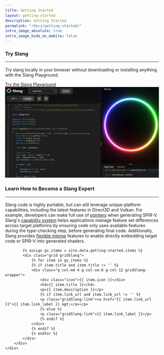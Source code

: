 ```yaml
---
title: Getting Started
layout: getting-started
description: Getting Started
permalink: "/docs/getting-started/"
intro_image_absolute: true
intro_image_hide_on_mobile: false
---
```


<div class="container getting-started">
    <div class="section">
        <div class="row">
            <div class="col-6">
                <h3>Try Slang
                    <hr>
                </h3>
                <p>Try slang locally in your browser without downloading or installing anything with the Slang
                    Playground.</p>
                <a class="btn btn-primary " href="https://try.shader-slang.org/">Try the Slang Playground</a>
            </div>
            <div class="col-6">
                <img class="img-fluid" src="/images/getting-started/slang-demo.png" alt="">
            </div>
        </div>
    </div>
</div>
<div class="container">
<div class="section">
    <div class="row">
        <div class="col-12">
            <h3>Learn How to Become a Slang Expert
                <hr>
            </h3>
            <p>Slang code is highly portable, but can still leverage unique platform capabilities, including the latest
                features in
                Direct3D and Vulkan. For example, developers can make full use of <a
                    href="https://shader-slang.com/slang/user-guide/convenience-features.html#pointers-limited">pointers</a> when generating
                SPIR-V. Slang's <a href="/slang/user-guide/capabilities.html">capability
                    system</a> helps applications manage feature set differences across target platforms by ensuring
                code only uses available
                features during the type-checking step, before generating final code. Additionally, Slang provides <a
                    href="https://shader-slang.com/slang/user-guide/a1-04-interop.html">flexible
                    interop</a> features to enable directly embedding target code or SPIR-V into generated shaders.</p>
        </div>
    </div>
</div>
</div>

<div id="docs_tutorials" class="section">
    <div class="row">
        <div class="col-12">

            {% assign gs_items = site.data.getting-started.items %}
            <div class="grid gridSlang">
                {% for item in gs_items %}
                {% if item.title and item.title != '' %}
                <div class="g-col-md-4 g-col-sm-6 g-col-12 gridSlang-wrapper">
                    <div class="icon">{{ item.icon }}</div>
                    <h4>{{ item.title }}</h4>
                    <p>{{ item.description }}</p>
                    {% if item.link_url and item.link_url != '' %}
                    <p class="gridSlang-link"><a href="{{ item.link_url }}">{{ item.link_label }} &gt;</a></p>
                    {% else %}
                    <p class="gridSlang-link">{{ item.link_label }}</p>
                    {% endif %}
                </div>
                {% endif %}
                {% endfor %}
            </div>
        </div>
    </div>
</div>
